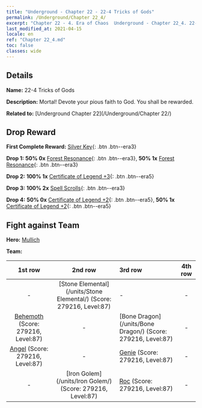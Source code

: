```yaml
---
title: "Underground - Chapter 22 - 22-4 Tricks of Gods"
permalink: /Underground/Chapter 22_4/
excerpt: "Chapter 22 - 4. Era of Chaos  Underground - Chapter 22_4. 22-4 Tricks of Gods"
last_modified_at: 2021-04-15
locale: en
ref: "Chapter 22_4.md"
toc: false
classes: wide
---
```


## Details

 **Name:** 22-4 Tricks of Gods

 **Description:** Mortal! Devote your pious faith to God. You shall be rewarded.

 **Related to:** [Underground Chapter 22](/Underground/Chapter 22/)

## Drop Reward

 **First Complete Reward:** [Silver Key](/Items/con_693/){: .btn .btn--era3}

 **Drop 1:** **50% 0x** [Forest Resonance](/Items/her_465/){: .btn .btn--era3}, **50% 1x** [Forest Resonance](/Items/her_465/){: .btn .btn--era3}

 **Drop 2:** **100% 1x** [Certificate of Legend +3](/Items/mat_88/){: .btn .btn--era5}

 **Drop 3:** **100% 2x** [Spell Scrolls](/Items/con_694/){: .btn .btn--era3}

 **Drop 4:** **50% 0x** [Certificate of Legend +2](/Items/mat_81/){: .btn .btn--era5}, **50% 1x** [Certificate of Legend +2](/Items/mat_81/){: .btn .btn--era5}


## Fight against Team
 **Hero:** [Mullich](/heroes/Mullich/)

 **Team:**


  | 1st row | 2nd row | 3rd row | 4th row |
  |:----:|:----:|:----|:----:|
  | - | [Stone Elemental](/units/Stone Elemental/) (Score: 279216, Level:87)  | - | - |
  | [Behemoth](/units/Behemoth/) (Score: 279216, Level:87)  | - | [Bone Dragon](/units/Bone Dragon/) (Score: 279216, Level:87)  | - |
  | [Angel](/units/Angel/) (Score: 279216, Level:87)  | - | [Genie](/units/Genie/) (Score: 279216, Level:87)  | - |
  | - | [Iron Golem](/units/Iron Golem/) (Score: 279216, Level:87)  | [Roc](/units/Roc/) (Score: 279216, Level:87)  | - |


